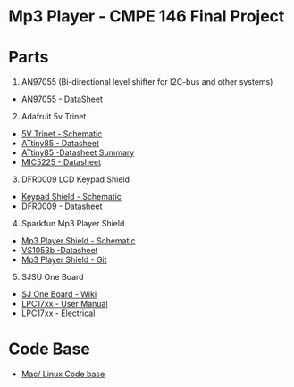 # Mp3 Player - CMPE 146 Final Project

# Parts
1. AN97055 (Bi-directional level shifter for I2C-bus and other systems)
  * [AN97055 - DataSheet](/docs/mp3_player/datasheets/Bi-directional_level_shifter%20/AN97055.pdf)

2. Adafruit 5v Trinet
  * [5V Trinet - Schematic](/docs/mp3_player/datasheets/adafruit_trinket_5v/adafruit_products_trinket5V.pdf)
  * [ATtiny85 - Datasheet](/docs/mp3_player/datasheets/adafruit_trinket_5v/Atmel_ATtiny25_ATtiny45_ATtiny85_Datasheet.pdf)
  * [ATtiny85 -Datasheet Summary](/docs/mp3_player/datasheets/adafruit_trinket_5v/ATtiny25_ATtiny45_ATtiny85_Datasheet_Summary.pdf)
  * [MIC5225 - Datasheet](/docs/mp3_player/datasheets/adafruit_trinket_5v/Microsoft%20Word%20-%20MIC5225.doc.pdf)
 
3. DFR0009 LCD Keypad Shield
  * [Keypad Shield - Schematic](/docs/mp3_player/datasheets/ldc_shield/LCDKeypad_Shield_SCH.pdf)
  * [DFR0009 - Datasheet](/docs/mp3_player/datasheets/ldc_shield/TC1602A-01T_SpecV00_2009_09_23.doc.pdf)

4. Sparkfun Mp3 Player Shield
  * [Mp3 Player Shield - Schematic](/docs/mp3_player/datasheets/sparkfun_mp3_player_shield/Schematic_MP3_Shield_v15.pdf)
  * [VS1053b -Datasheet](/docs/mp3_player/datasheets/sparkfun_mp3_player_shield/Datasheet_VS1053B.pdf)
  * [Mp3 Player Shield - Git](/docs/mp3_player/datasheets/sparkfun_mp3_player_shield/MP3_Player_Shield-V_1.5)

5. SJSU One Board
  * [SJ One Board - Wiki](http://socialledge.com/sjsu/index.php/SJ_One_Board)
  * [LPC17xx - User Manual](https://github.com/kammce/SJSU-Dev/blob/master/datasheets/LPC17xx/LPC1758_UserManual.pdf)
  * [LPC17xx - Electrical](https://github.com/kammce/SJSU-Dev/blob/master/datasheets/LPC17xx/LPC175x_Electrical.pdf)
  
# Code Base
  * [Mac/ Linux Code base](https://github.com/kammce/SJSU-Dev/blob/master/README.md)